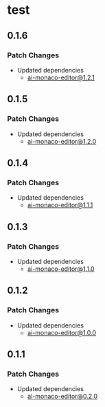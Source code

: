 # test

## 0.1.6

### Patch Changes

- Updated dependencies
  - ai-monaco-editor@1.2.1

## 0.1.5

### Patch Changes

- Updated dependencies
  - ai-monaco-editor@1.2.0

## 0.1.4

### Patch Changes

- Updated dependencies
  - ai-monaco-editor@1.1.1

## 0.1.3

### Patch Changes

- Updated dependencies
  - ai-monaco-editor@1.1.0

## 0.1.2

### Patch Changes

- Updated dependencies
  - ai-monaco-editor@1.0.0

## 0.1.1

### Patch Changes

- Updated dependencies
  - ai-monaco-editor@0.2.0
